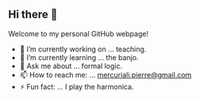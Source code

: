 ## Hi there 👋

Welcome to my personal GitHub webpage!

- 🔭 I’m currently working on ... teaching.
- 🌱 I’m currently learning ... the banjo.
- 💬 Ask me about ... formal logic.
- 📫 How to reach me: ... mercuriali.pierre@gmail.com
- ⚡ Fun fact: ... I play the harmonica.
